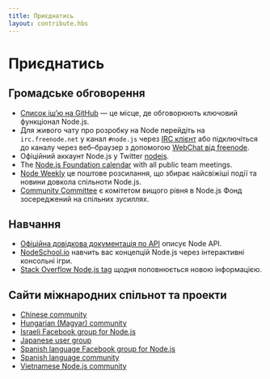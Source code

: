 ```yaml
---
title: Приєднатись
layout: contribute.hbs
---
```


# Приєднатись

## Громадське обговорення

- [Список іш’ю на GitHub](https://github.com/nodejs/node/issues) — це місце, де обговорюють ключовий функціонал Node.js.
- Для живого чату про розробку на Node перейдіть на `irc.freenode.net` у канал `#node.js` через [IRC клієнт](https://en.wikipedia.org/wiki/Comparison_of_Internet_Relay_Chat_clients) або підключіться до каналу через веб–браузер з допомогою [WebChat від freenode](https://webchat.freenode.net/#node.js).
- Офіційний аккаунт Node.js у Twitter [nodejs](https://twitter.com/nodejs).
- The [Node.js Foundation calendar](https://nodejs.org/calendar) with all public team meetings.
- [Node Weekly](https://nodeweekly.com/) це поштове розсилання, що збирає найсвіжіші події та новини довкола спільноти Node.js.
- [Community Committee](https://github.com/nodejs/community-committee) є комітетом вищого рівня в Node.js Фонд зосереджений на спільних зусиллях.


## Навчання

- [Офіційна довідкова документація по API](/api/) описує Node API.
- [NodeSchool.io](https://nodeschool.io/) навчить вас концепцій Node.js через інтерактивні консольні ігри.
- [Stack Overflow Node.js tag](https://stackoverflow.com/questions/tagged/node.js) щодня поповнюється новою інформацією.


## Сайти міжнародних спільнот та проекти

- [Chinese community](https://cnodejs.org/)
- [Hungarian (Magyar) community](https://nodehun.blogspot.com/)
- [Israeli Facebook group for Node.js](https://www.facebook.com/groups/node.il/)
- [Japanese user group](https://nodejs.jp/)
- [Spanish language Facebook group for Node.js](https://www.facebook.com/groups/node.es/)
- [Spanish language community](http://nodehispano.com)
- [Vietnamese Node.js community](https://www.facebook.com/nodejs.vn/)
